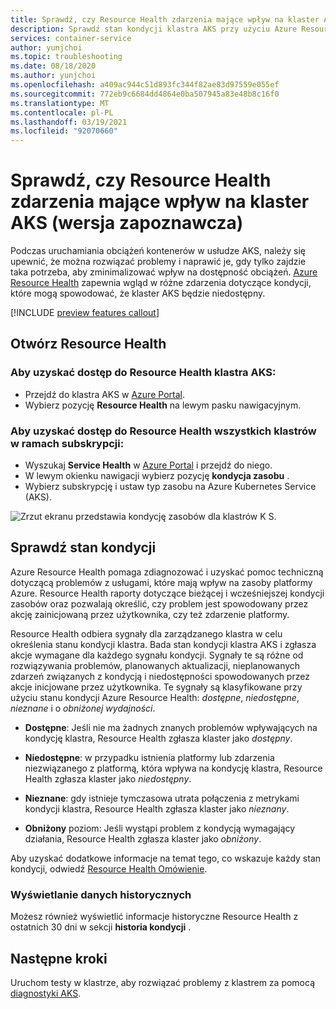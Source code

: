 ```yaml
---
title: Sprawdź, czy Resource Health zdarzenia mające wpływ na klaster AKS (wersja zapoznawcza)
description: Sprawdź stan kondycji klastra AKS przy użyciu Azure Resource Health.
services: container-service
author: yunjchoi
ms.topic: troubleshooting
ms.date: 08/18/2020
ms.author: yunjchoi
ms.openlocfilehash: a409ac944c51d893fc344f82ae83d97559e055ef
ms.sourcegitcommit: 772eb9c6684dd4864e0ba507945a83e48b8c16f0
ms.translationtype: MT
ms.contentlocale: pl-PL
ms.lasthandoff: 03/19/2021
ms.locfileid: "92070660"
---
```

# <a name="check-for-resource-health-events-impacting-your-aks-cluster-preview"></a>Sprawdź, czy Resource Health zdarzenia mające wpływ na klaster AKS (wersja zapoznawcza)


Podczas uruchamiania obciążeń kontenerów w usłudze AKS, należy się upewnić, że można rozwiązać problemy i naprawić je, gdy tylko zajdzie taka potrzeba, aby zminimalizować wpływ na dostępność obciążeń. [Azure Resource Health](../service-health/resource-health-overview.md) zapewnia wgląd w różne zdarzenia dotyczące kondycji, które mogą spowodować, że klaster AKS będzie niedostępny.

[!INCLUDE [preview features callout](./includes/preview/preview-callout.md)]

## <a name="open-resource-health"></a>Otwórz Resource Health

### <a name="to-access-resource-health-for-your-aks-cluster"></a>Aby uzyskać dostęp do Resource Health klastra AKS:

- Przejdź do klastra AKS w [Azure Portal](https://portal.azure.com).
- Wybierz pozycję **Resource Health** na lewym pasku nawigacyjnym.

### <a name="to-access-resource-health-for-all-clusters-on-your-subscription"></a>Aby uzyskać dostęp do Resource Health wszystkich klastrów w ramach subskrypcji:

- Wyszukaj **Service Health** w [Azure Portal](https://portal.azure.com) i przejdź do niego.
- W lewym okienku nawigacji wybierz pozycję **kondycja zasobu** .
- Wybierz subskrypcję i ustaw typ zasobu na Azure Kubernetes Service (AKS).

![Zrzut ekranu przedstawia kondycję zasobów dla klastrów K S.](./media/aks-resource-health/resource-health-check.png)

## <a name="check-the-health-status"></a>Sprawdź stan kondycji

Azure Resource Health pomaga zdiagnozować i uzyskać pomoc techniczną dotyczącą problemów z usługami, które mają wpływ na zasoby platformy Azure. Resource Health raporty dotyczące bieżącej i wcześniejszej kondycji zasobów oraz pozwalają określić, czy problem jest spowodowany przez akcję zainicjowaną przez użytkownika, czy też zdarzenie platformy.

Resource Health odbiera sygnały dla zarządzanego klastra w celu określenia stanu kondycji klastra. Bada stan kondycji klastra AKS i zgłasza akcje wymagane dla każdego sygnału kondycji. Sygnały te są różne od rozwiązywania problemów, planowanych aktualizacji, nieplanowanych zdarzeń związanych z kondycją i niedostępności spowodowanych przez akcje inicjowane przez użytkownika. Te sygnały są klasyfikowane przy użyciu stanu kondycji Azure Resource Health: *dostępne*, *niedostępne*, *nieznane* i o *obniżonej wydajności*.

- **Dostępne**: Jeśli nie ma żadnych znanych problemów wpływających na kondycję klastra, Resource Health zgłasza klaster jako *dostępny*.

- **Niedostępne**: w przypadku istnienia platformy lub zdarzenia niezwiązanego z platformą, która wpływa na kondycję klastra, Resource Health zgłasza klaster jako *niedostępny*.

- **Nieznane**: gdy istnieje tymczasowa utrata połączenia z metrykami kondycji klastra, Resource Health zgłasza klaster jako *nieznany*.

- **Obniżony** poziom: Jeśli wystąpi problem z kondycją wymagający działania, Resource Health zgłasza klaster jako *obniżony*.

Aby uzyskać dodatkowe informacje na temat tego, co wskazuje każdy stan kondycji, odwiedź [Resource Health Omówienie](../service-health/resource-health-overview.md#health-status).

### <a name="view-historical-data"></a>Wyświetlanie danych historycznych

Możesz również wyświetlić informacje historyczne Resource Health z ostatnich 30 dni w sekcji **historia kondycji** .

## <a name="next-steps"></a>Następne kroki

Uruchom testy w klastrze, aby rozwiązać problemy z klastrem za pomocą [diagnostyki AKS](./concepts-diagnostics.md).